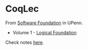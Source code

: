 # CoqLec

From [Software Foundation](https://softwarefoundations.cis.upenn.edu/) in UPenn. 

- Volume 1 - [Logical Foundation](https://softwarefoundations.cis.upenn.edu/lf-current/toc.html)

Check notes [here](/Logical_Foundation/LF.md). 